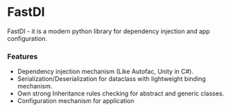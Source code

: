 # FastDI
FastDI - it is a modern python library for dependency injection and app configuration.

### Features

- Dependency injection mechanism (Like Autofac, Unity in C#).
- Serialization/Deserialization for dataclass with lightweight binding mechanism.
- Own strong Inheritance rules checking for abstract and generic classes.
- Configuration mechanism for application